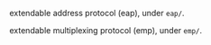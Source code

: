 extendable address protocol (eap), under `eap/`.

extendable multiplexing protocol (emp), under `emp/`.
